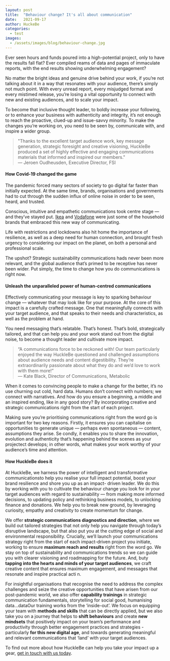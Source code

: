 ```yaml
---
layout: post
title:  "Behaviour change? It's all about communication"
date:   2021-09-17
author: HuckeBe
categories:
  - test
images:
  - /assets/images/blog/behaviour-change.jpg
---
```

Ever seen hours and funds poured into a high-potential project, only to have the results fall flat? Ever compiled reams of data and pages of immaculate reports, with the end results showing underwhelming engagement?

No matter the bright ideas and genuine drive behind your work, if you’re not talking about it in a way that resonates with your audience, there’s simply not much point. With every unread report, every misjudged format and every mistimed release, you’re losing a vital opportunity to connect with new and existing audiences, and to scale your impact.

To become that inclusive thought leader, to boldly increase your following, or to enhance your business with authenticity and integrity, it’s not enough to reach the proactive, clued-up and issue-savvy minority. To make the changes you’re working on, you need to be seen by, communicate with, and inspire a wider group.

> "Thanks to the excellent target audience work, key message generation, strategic foresight and creative visioning, HuckleBe produced a set of highly effective and engaging communications materials that informed and inspired our members."<br> &mdash; Jeroen Oudheusden, Executive Director, FSI

#### How Covid-19 changed the game

The pandemic forced many sectors of society to go digital far faster than initially expected. At the same time, brands, organisations and governments had to cut through the sudden influx of online noise in order to be seen, heard, and trusted.

Conscious, intuitive and empathetic communications took centre stage — and they’ve stayed put. [Ikea](https://youtu.be/zg0Hei0cjl0) and [Vodafone](https://youtu.be/GOTtiov9KV8) were just some of the household brands that embraced this new way of communicating.

Life with restrictions and lockdowns also hit home the importance of resilience, as well as a deep need for human connection,  and brought fresh urgency to considering our impact on the planet, on both a personal and professional scale.

The upshot? Strategic sustainability communications hads  never been more relevant, and the global audience that’s primed to be receptive has never been wider. Put simply, the time to change how you do communications is right now.

#### Unleash the unparalleled power of human-centred communications

Effectively communicating your message is key to sparking behaviour change — whatever that may look like for your purpose. At the core of this impact is a carefully crafted message. One that meaningfully connects with your target audience, and that speaks to their needs and characteristics, as well as the problem at hand.

You need messaging that’s relatable. That’s honest. That’s bold, strategically tailored, and that can help you and your work stand out from the digital noise, to become a thought leader and cultivate more impact.

> “A communications force to be reckoned with! Our team particularly enjoyed the way HuckleBe questioned and challenged assumptions about audience needs and content digestibility. They’re extraordinarily passionate about what they do and we’d love to work with them more!” <br> &mdash; Kate Black, Director of Communications, Metabolic

When it comes to convincing people to make a change for the better, it’s no use churning out cold, hard data. Humans don’t connect with numbers; we connect with narratives. And how do you ensure a beginning, a middle and an inspired ending, like in any good story? By incorporating creative and strategic communications right from the start of each project.

Making sure you’re prioritising communications right from   the  word go is important for two key reasons. Firstly, it  ensures  you  can capitalise on opportunities to generate unique —  perhaps even spontaneous —  content, assumptions they arise. Se condly, it enables you to  share the innovation, evolution and authenticity that’s happening   behind the scenes   as  your projectect develops; in other
words, what makes your  work  worthy of your audience’s time and attention.

#### How HuckleBe does it

At HuckleBe, we harness the power of intelligent and transformative communicationsto help you realise your full impact potential, boost your brand resilience and shore you up as an impact- driven leader. We do this by working with you to cultivate the behaviour change you look for in your target audiences with regard to sustainability — from   making more informed decisions, to updating policy and rethinking business models, to unlocking finance and donations. We help you to break new ground, by leveraging curiosity, empathy and creativity to create momentum for change.

We offer  **strategic communications diagnostics and direction**, where we build out tailored strategies that not only help you navigate through today’s disruptive landscape, but that also put you at the cutting edge of social and environmental responsibility. Crucially, we’ll launch your communications strategy right from the start of each impact-driven project you initiate, working to ensure   **maximum reach and results** right from the word go. We stay on top of sustainability and communications trends so we can guide you   with clearer visioning and roadmapping for the future. And, buty  **tapping   into   the   hearts   and   minds   of   your   target   audiences**, we craft creative content that ensures maximum engagement, and messages that resonate and inspire practical acti n.

For insightful organisations that recognise the need to address the complex challenges and seize the creative opportunities that have arisen from our post-pandemic world, we also offer **capability trainings** in strategic communication fundamentals, storytelling for social good, humanising data...dataOur training works from the ‘inside-out’. We focus on equipping your team with **methods and skills** that can be directly applied, but we also take you on a journey that helps to **shift behaviours** and create **new mindsets** that positively impact on your team’s performance and productivity through better engagement practices and strategies - particularly **for this new digital age**, and towards generating meaningful and relevant communications that ‘land’ with your target audiences.

To find out more about how HuckleBe can help you take your impact up a gear,  [get in touch with us today](/#contact).
